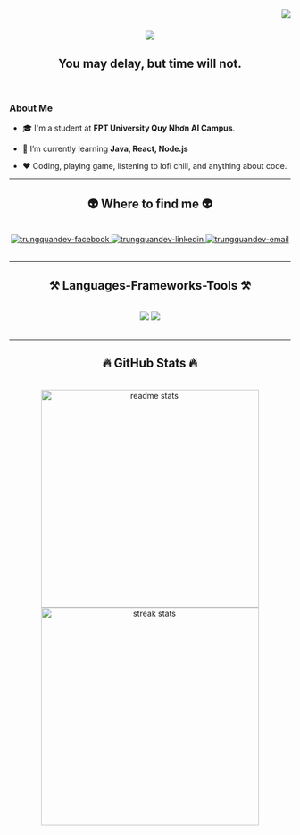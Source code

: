 <img align="right" src="https://visitor-badge.laobi.icu/badge?page_id=bakaqc.bakaqc" />

<h1 align="center">
    <img src="https://readme-typing-svg.herokuapp.com/?font=Righteous&size=35&center=true&vCenter=true&width=500&height=70&duration=4000&lines=Hi+There!+👋;+I'm+Quoc+Chuong!;" />
</h1>

<h2 align="center">You may delay, but time will not.</h2>

<br/>

### About Me

<div align="left">
 
- 🎓 I'm a student at **FPT University Quy Nhơn AI Campus**.
 
- 🔭 I’m currently learning **Java, React, Node.js**

- ❤️ Coding, playing game, listening to lofi chill, and anything about code.

 </div>
 
<hr/>
<h2 align="center">👽 Where to find me 👽</h2>
<br/>
<div align="center">
  <a href="https://www.facebook.com/dqchuongbk" target="blank">
    <img src="https://img.icons8.com/bubbles/100/000000/facebook-new.png" alt="trungquandev-facebook" />
  </a>
  <a href="https://www.linkedin.com/in/bakaqc" target="blank">
    <img src="https://img.icons8.com/bubbles/100/000000/linkedin.png" alt="trungquandev-linkedin" />
  </a>
  <a href="quocchuong2609@gmail.com" target="top">
    <img src="https://img.icons8.com/bubbles/100/000000/apple-mail.png" alt="trungquandev-email" />
  </a>
</div>
<br/>

<hr/>
<h2 align="center">⚒️ Languages-Frameworks-Tools ⚒️</h2>
<br/>
<div align="center">
    <img src="https://skillicons.dev/icons?i=react,bootstrap,html,css,vscode,github,tailwind,git" />
    <img src="https://skillicons.dev/icons?i=nodejs,javascript,c,java,mysql" /><br>
</div>
<br/>

<!--
<hr/>
<div align="center">
  <h2>🐍 My Contributions 🐍</h2>
  <br>
  <img alt="snake eating my contributions" src="https://raw.githubusercontent.com/salesp07/salesp07/output/github-contribution-grid-snake.svg" />
  
  <br/><br/><br/>
</div>
-->

<hr/>
<h2 align="center">🔥 GitHub Stats 🔥</h2>
<br>
<div align=center>
  <img width=390 src="https://github-readme-stats-salesp07.vercel.app/api?username=bakaqc&count_private=true&show_icons=true&theme=react&rank_icon=github&border_radius=10" alt="readme stats" />
  <img width=390 src="https://github-readme-streak-stats-salesp07.vercel.app/?user=bakaqc&count_private=true&theme=react&border_radius=10" alt="streak stats"/>
  <br/>
<!--   <img width=325 align="center" src="https://github-readme-stats-salesp07.vercel.app/api/top-langs/?username=bakaqc&hide=HTML&langs_count=8&layout=compact&theme=react&border_radius=10&size_weight=0.5&count_weight=0.5&exclude_repo=github-readme-stats" alt="top langs" /> -->
</div>

<br/><br/>

<!-- <hr/> 

<br/>

<div align="center">
 <a href='https://ko-fi.com/V7V4RAK9C' target='_blank'><img height='64' style='border:0px;height:64px;' src='https://storage.ko-fi.com/cdn/kofi1.png?v=3' border='0' alt='Buy Me a Coffee at ko-fi.com' /></a>
</div>

<br/>
-->
